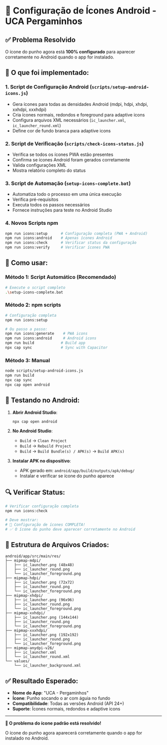 # 🎨 Configuração de Ícones Android - UCA Pergaminhos

## ✅ Problema Resolvido

O ícone do punho agora está **100% configurado** para aparecer corretamente no Android quando o app for instalado.

## 🔧 O que foi implementado:

### 1. **Script de Configuração Android** (`scripts/setup-android-icons.js`)
- Gera ícones para todas as densidades Android (mdpi, hdpi, xhdpi, xxhdpi, xxxhdpi)
- Cria ícones normais, redondos e foreground para adaptive icons
- Configura arquivos XML necessários (`ic_launcher.xml`, `ic_launcher_round.xml`)
- Define cor de fundo branca para adaptive icons

### 2. **Script de Verificação** (`scripts/check-icons-status.js`)
- Verifica se todos os ícones PWA estão presentes
- Confirma se ícones Android foram gerados corretamente
- Valida configurações XML
- Mostra relatório completo do status

### 3. **Script de Automação** (`setup-icons-complete.bat`)
- Automatiza todo o processo em uma única execução
- Verifica pré-requisitos
- Executa todos os passos necessários
- Fornece instruções para teste no Android Studio

### 4. **Novos Scripts npm**
```bash
npm run icons:setup      # Configuração completa (PWA + Android)
npm run icons:android    # Apenas ícones Android
npm run icons:check      # Verificar status da configuração
npm run icons:verify     # Verificar ícones PWA
```

## 🚀 Como usar:

### **Método 1: Script Automático (Recomendado)**
```bash
# Execute o script completo
.\setup-icons-complete.bat
```

### **Método 2: npm scripts**
```bash
# Configuração completa
npm run icons:setup

# Ou passo a passo:
npm run icons:generate    # PWA icons
npm run icons:android     # Android icons
npm run build            # Build app
npx cap sync             # Sync with Capacitor
```

### **Método 3: Manual**
```bash
node scripts/setup-android-icons.js
npm run build
npx cap sync
npx cap open android
```

## 📱 Testando no Android:

1. **Abrir Android Studio**:
   ```bash
   npx cap open android
   ```

2. **No Android Studio**:
   - `Build` → `Clean Project`
   - `Build` → `Rebuild Project`
   - `Build` → `Build Bundle(s) / APK(s)` → `Build APK(s)`

3. **Instalar APK no dispositivo**:
   - APK gerado em: `android/app/build/outputs/apk/debug/`
   - Instalar e verificar se ícone do punho aparece

## 🔍 Verificar Status:

```bash
# Verificar configuração completa
npm run icons:check

# Deve mostrar:
# 🎉 Configuração de ícones COMPLETA!
# ✅ O ícone do punho deve aparecer corretamente no Android
```

## 📂 Estrutura de Arquivos Criados:

```
android/app/src/main/res/
├── mipmap-mdpi/
│   ├── ic_launcher.png (48x48)
│   ├── ic_launcher_round.png
│   └── ic_launcher_foreground.png
├── mipmap-hdpi/
│   ├── ic_launcher.png (72x72)
│   ├── ic_launcher_round.png
│   └── ic_launcher_foreground.png
├── mipmap-xhdpi/
│   ├── ic_launcher.png (96x96)
│   ├── ic_launcher_round.png
│   └── ic_launcher_foreground.png
├── mipmap-xxhdpi/
│   ├── ic_launcher.png (144x144)
│   ├── ic_launcher_round.png
│   └── ic_launcher_foreground.png
├── mipmap-xxxhdpi/
│   ├── ic_launcher.png (192x192)
│   ├── ic_launcher_round.png
│   └── ic_launcher_foreground.png
├── mipmap-anydpi-v26/
│   ├── ic_launcher.xml
│   └── ic_launcher_round.xml
└── values/
    └── ic_launcher_background.xml
```

## ✅ Resultado Esperado:

- **Nome do App**: "UCA - Pergaminhos"
- **Ícone**: Punho socando o ar com águia no fundo
- **Compatibilidade**: Todas as versões Android (API 24+)
- **Suporte**: Ícones normais, redondos e adaptive icons

---

**🎉 O problema do ícone padrão está resolvido!** 

O ícone do punho agora aparecerá corretamente quando o app for instalado no Android.

